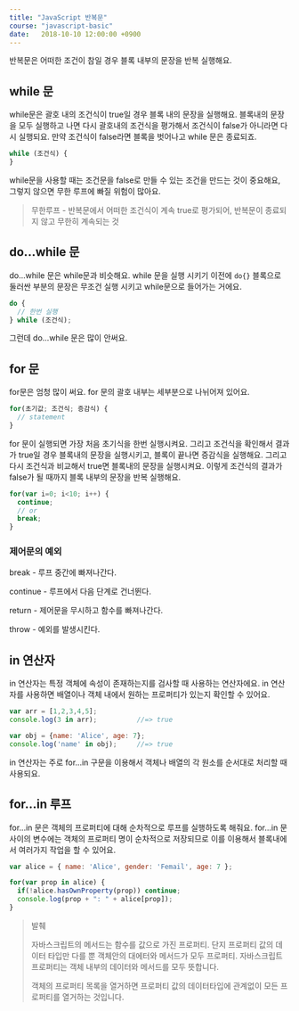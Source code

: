 ```yaml
---
title: "JavaScript 반복문"
course: "javascript-basic"
date:   2018-10-10 12:00:00 +0900
---
```




반복문은 어떠한 조건이 참일 경우 블록 내부의 문장을 반복 실행해요.



## while 문

while문은 괄호 내의 조건식이 true일 경우 블록 내의 문장을 실행해요. 블록내의 문장을 모두 실행하고 나면 다시 괄호내의 조건식을 평가해서 조건식이 false가 아니라면 다시 실행되요. 만약 조건식이 false라면 블록을 벗어나고 while 문은 종료되죠.

```js
while (조건식) {
}
```

while문을 사용할 때는 조건문을 false로 만들 수 있는 조건을 만드는 것이 중요해요, 그렇지 않으면 무한 루프에 빠질 위험이 많아요.

> 무한루프 - 반복문에서 어떠한 조건식이 계속 true로 평가되어, 반복문이 종료되지 않고 무한히 계속되는 것



## do...while 문

do...while 문은 while문과 비슷해요. while 문을 실행 시키기 이전에 `do{}` 블록으로 둘러싼 부분의 문장은 무조건 실행 시키고 while문으로 들어가는 거에요.

```js
do {
  // 한번 실행
} while (조건식);
```

그런데 do...while 문은 많이 안써요.



## for 문

for문은 엄청 많이 써요. for 문의 괄호 내부는 세부분으로 나뉘어져 있어요. 

```js
for(초기값; 조건식; 증감식) {
  // statement
}
```

for 문이 실행되면 가장 처음 초기식을 한번 실행시켜요. 그리고 조건식을 확인해서 결과가 true일 경우 블록내의 문장을 실행시키고, 블록이 끝나면 증감식을 실행해요. 그리고 다시 조건식과 비교해서 true면 블록내의 문장을 실행시켜요. 이렇게 조건식의 결과가 false가 될 때까지 블록 내부의 문장을 반복 실행해요.

```js
for(var i=0; i<10; i++) {
  continue;
  // or
  break;
}
```



### 제어문의 예외

break - 루프 중간에 빠져나간다.

continue - 루프에서 다음 단계로 건너뛴다.

return - 제어문을 무시하고 함수를 빠져나간다.

throw - 예외를 발생시킨다.



## in 연산자

in 연산자는 특정 객체에 속성이 존재하는지를 검사할 때 사용하는 연산자에요. in 연산자를 사용하면 배열이나 객체 내에서 원하는 프로퍼티가 있는지 확인할 수 있어요.

```javascript
var arr = [1,2,3,4,5];
console.log(3 in arr);          //=> true

var obj = {name: 'Alice', age: 7};
console.log('name' in obj);     //=> true
```

in 연산자는 주로 for...in 구문을 이용해서 객체나 배열의 각 원소를 순서대로 처리할 때 사용되요.



## for...in 루프

for...in 문은 객체의 프로퍼티에 대해 순차적으로 루프를 실행하도록 해줘요. for...in 문 사이의 변수에는 객체의 프로퍼티 명이 순차적으로 저장되므로 이를 이용해서 블록내에서 여러가지 작업을 할 수 있어요.

```js
var alice = { name: 'Alice', gender: 'Femail', age: 7 };

for(var prop in alice) {
  if(!alice.hasOwnProperty(prop)) continue;
  console.log(prop + ": " + alice[prop]);
}
```



> 발췌
>
> 자바스크립트의 메서드는 함수를 값으로 가진 프로퍼티.  단지 프로퍼티 값의 데이터 타입만 다를 뿐 객체안의 대에터와 메서드가 모두 프로퍼티. 자바스크립트 프로퍼티는 객체 내부의 데이터와 메서드를 모두 뜻합니다. 
>
> 객체의 프로퍼티 목록을 열거하면 프로퍼티 값의 데이터타입에 관계없이 모든 프로퍼티를 열거하는 것입니다.




